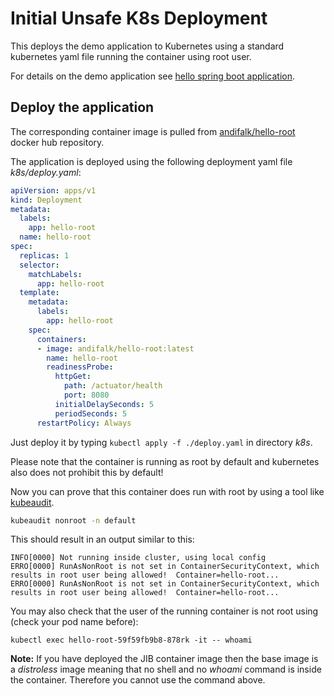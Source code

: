 # Initial Unsafe K8s Deployment

This deploys the demo application to Kubernetes using a standard kubernetes yaml file
running the container using root user.

For details on the demo application see [hello spring boot application](../step1-hello-spring-boot).
  
## Deploy the application

The corresponding container image is pulled 
from [andifalk/hello-root](https://cloud.docker.com/repository/registry-1.docker.io/andifalk/hello-root) docker hub repository.

The application is deployed using the following deployment yaml file _k8s/deploy.yaml_:

```yaml
apiVersion: apps/v1
kind: Deployment
metadata:
  labels:
    app: hello-root
  name: hello-root
spec:
  replicas: 1
  selector:
    matchLabels:
      app: hello-root
  template:
    metadata:
      labels:
        app: hello-root
    spec:
      containers:
      - image: andifalk/hello-root:latest
        name: hello-root
        readinessProbe:
          httpGet:
            path: /actuator/health
            port: 8080
          initialDelaySeconds: 5
          periodSeconds: 5
      restartPolicy: Always
```

Just deploy it by typing ```kubectl apply -f ./deploy.yaml``` in directory _k8s_.

Please note that the container is running as root by default and kubernetes
also does not prohibit this by default!

Now you can prove that this container does run with root by using a tool like [kubeaudit](https://github.com/Shopify/kubeaudit).

```bash
kubeaudit nonroot -n default
```

This should result in an output similar to this:
```
INFO[0000] Not running inside cluster, using local config 
ERRO[0000] RunAsNonRoot is not set in ContainerSecurityContext, which results in root user being allowed!  Container=hello-root...
ERRO[0000] RunAsNonRoot is not set in ContainerSecurityContext, which results in root user being allowed!  Container=hello-root...
```

You may also check that the user of the running container is not root using (check your pod name before):

```shell
kubectl exec hello-root-59f59fb9b8-878rk -it -- whoami
```

__Note:__ If you have deployed the JIB container image then the base image is a _distroless_ image meaning that
no shell and no _whoami_ command is inside the container. Therefore you cannot use the command above.